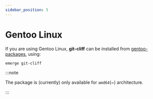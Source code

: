 ```yaml
---
sidebar_position: 5
---
```


# Gentoo Linux

If you are using Gentoo Linux, **git-cliff** can be installed from [gentoo-packages](https://packages.gentoo.org/packages/dev-vcs/git-cliff), using:

```bash
emerge git-cliff
```

:::note

The package is (currently) only available for `amd64`(~) architecture.

:::
